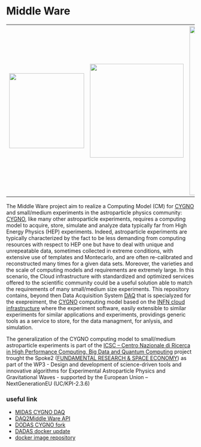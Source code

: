 # Middle Ware

<table>
  <tr>
    <th border-style: none;><img src="http://lnf.infn.it/~mazzitel/cygno.png" width="200"></th>
    <th border-style: none;><img src="https://web.infn.it/csn2/images/Immagini_CSNII/CSNII.png" width="250"></th>
    <th border-style: none;><img src="https://www.supercomputing-icsc.it/wp-content/uploads/2022/10/logoxweb.svg" width="450" ></th>
  </tr>
</table>


The Middle Ware project aim to realize a Computing Model (CM) for [CYGNO](https://web.infn.it/cygnus/) and small/medium experiments in the astroparticle physics community: [CYGNO](https://web.infn.it/cygnus/), like many other astroparticle experiments, requires a computing model to acquire, store, simulate and analyze data typically far from High Energy Physics (HEP) experiments. Indeed, astroparticle experiments are typically characterized by the fact to be less demanding from computing resources with respect to HEP one but have to deal with unique and unrepeatable data, sometimes collected in extreme conditions, with extensive use of templates and Montecarlo, and are often re-calibrated and reconstructed many times for a given data sets. Moreover, the varieties and the scale of computing models and requirements are extremely large. In this scenario, the Cloud infrastructure with standardized and optimized services offered to the scientific community could be a useful solution able to match the requirements of many small/medium size experiments. This repository contains, beyond then Data Acquisition System [DAQ](https://github.com/CYGNUS-RD/daq) that is specialyzed for the exepreiment, the [CYGNO](https://web.infn.it/cygnus/) computing model based on the [INFN cloud infrastructure](https://www.cloud.infn.it/) where the experiment software, easily extensible to similar experiments for similar applications and experiments, providings generic tools as a service to store, for the data managment, for anlysis, and simulation.

The generalization of the CYGNO computing model to small/medium astroparticle experiments is part of the [ICSC – Centro Nazionale di Ricerca in High Performance Computing, Big Data and Quantum Computing](https://www.supercomputing-icsc.it/) project trought the Spoke2 ([FUNDAMENTAL RESEARCH & SPACE ECONOMY](https://www.supercomputing-icsc.it/en/spoke-2-fundamental-research-space-economy-en/)) as part of the WP3 - Design and development of science-driven tools and innovative algorithms for Experimental Astroparticle Physics and Gravitational Waves - supported by the European Union – NextGenerationEU (UC/KPI-2.3.6)

### useful link
- [MIDAS CYGNO DAQ](https://github.com/CYGNUS-RD/daq)
- [DAQ2Middle Ware API](https://github.com/CYGNUS-RD/cygno)
- [DODAS CYGNO fork](https://github.com/gmazzitelli/dodas-docker-images)
- [DADAS docker update](https://github.com/gmazzitelli/cloud_docker_dev)
- [docker image repository](https://hub.docker.com/repositories/gmazzitelli)
